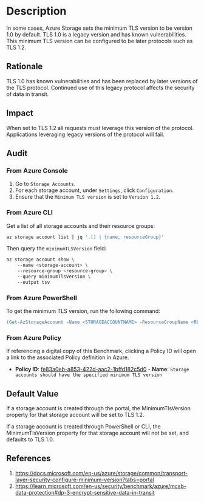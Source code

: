 # Description

In some cases, Azure Storage sets the minimum TLS version to be version 1.0 by default. TLS 1.0 is a legacy version and has known vulnerabilities. This minimum TLS version can be configured to be later protocols such as TLS 1.2.

## Rationale

TLS 1.0 has known vulnerabilities and has been replaced by later versions of the TLS protocol. Continued use of this legacy protocol affects the security of data in transit.

## Impact

When set to TLS 1.2 all requests must leverage this version of the protocol. Applications leveraging legacy versions of the protocol will fail.

## Audit

### From Azure Console

1. Go to `Storage Accounts`.
2. For each storage account, under `Settings`, click `Configuration`.
3. Ensure that the `Minimum TLS version` is set to `Version 1.2`.

### From Azure CLI

Get a list of all storage accounts and their resource groups:

```sh
az storage account list | jq '.[] | {name, resourceGroup}'
```

Then query the `minimumTLSVersion` field:

```sh
az storage account show \ 
    --name <storage-account> \ 
    --resource-group <resource-group> \ 
    --query minimumTlsVersion \ 
    --output tsv
```

### From Azure PowerShell

To get the minimum TLS version, run the following command:

```ps
(Get-AzStorageAccount -Name <STORAGEACCOUNTNAME> -ResourceGroupName <RESOURCEGROUPNAME>).MinimumTlsVersion
```

### From Azure Policy

If referencing a digital copy of this Benchmark, clicking a Policy ID will open a link to the associated Policy definition in Azure.

- **Policy ID**: [fe83a0eb-a853-422d-aac2-1bffd182c5d0](https://portal.azure.com/#view/Microsoft_Azure_Policy/PolicyDetailBlade/definitionId/%2Fproviders%2FMicrosoft.Authorization%2FpolicyDefinitions%2Ffe83a0eb-a853-422d-aac2-1bffd182c5d0) - **Name**: `Storage accounts should have the specified minimum TLS version`

## Default Value

If a storage account is created through the portal, the MinimumTlsVersion property for that storage account will be set to TLS 1.2.

If a storage account is created through PowerShell or CLI, the MinimumTlsVersion property for that storage account will not be set, and defaults to TLS 1.0.

## References

1. <https://docs.microsoft.com/en-us/azure/storage/common/transport-layer-security-configure-minimum-version?tabs=portal>
2. <https://learn.microsoft.com/en-us/security/benchmark/azure/mcsb-data-protection#dp-3-encrypt-sensitive-data-in-transit>
